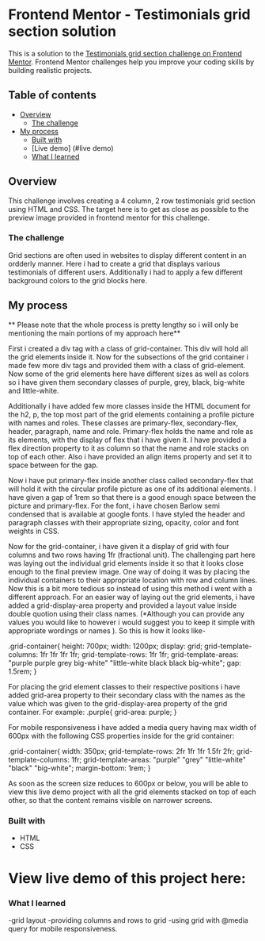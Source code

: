 # Frontend Mentor - Testimonials grid section solution

This is a solution to the [Testimonials grid section challenge on Frontend Mentor](https://www.frontendmentor.io/challenges/testimonials-grid-section-Nnw6J7Un7). Frontend Mentor challenges help you improve your coding skills by building realistic projects. 

## Table of contents

- [Overview](#overview)
  - [The challenge](#the-challenge)
- [My process](#my-process)
  - [Built with](#built-with)
  - [Live demo] (#live demo)
  - [What I learned](#what-i-learned)
  


## Overview
  This challenge involves creating a 4 column, 2 row testimonials grid section using HTML and CSS. The target here is to get as close as possible to the preview image provided in frontend mentor for this challenge. 

### The challenge
  Grid sections are often used in websites to display different content in an ordderly manner. Here i had to create a grid that displays various testimonials of different users. Additionally i had to apply a few different background colors to the grid blocks here. 


## My process
** Please note that the whole process is pretty lengthy so i will only be mentioning the main portions of my approach here** 

  First i created a div tag with a class of grid-container. This div will hold all the grid elements inside it. Now for the subsections of the grid container i made few more div tags and provided them with a class of grid-element. Now some of the grid elements here have different sizes as well as colors so i have given them secondary classes of purple, grey, black, big-white and little-white.
  
  Additionally i have added few more classes inside the HTML document for the h2, p, the top most part of the grid elements containing a profile picture with names and roles. These classes are primary-flex, secondary-flex, header, paragraph, name and role. Primary-flex holds the name and role as its elements, with the display of flex that i have given it. I have provided a flex direction property to it as column so that the name and role stacks on top of each other. Also i have provided an align items property and set it to space between for the gap. 
  
  Now i have put primary-flex inside another class called secondary-flex that will hold it with the circular profile picture as one of its additional elements. I have given a gap of 1rem so that there is a good enough space between the picture and primary-flex. For the font, i have chosen Barlow semi condensed that is available at google fonts. I have styled the header and paragraph classes with their appropriate sizing, opacity, color and font weights in CSS. 

  Now for the grid-container, i have given it a display of grid with four columns and two rows having 1fr (fractional unit). The challenging part here was laying out the individual grid elements inside it so that it looks close enough to the final preview image. One way of doing it was by placing the individual containers to their appropriate location with row and column lines. Now this is a bit more tedious so instead of using this method i went with a different approach. For an easier way of laying out the grid elements, i have added a grid-display-area property and provided a layout value inside double quotion using their class names. (*Although you can provide any values you would like to however i would suggest you to keep it simple with appropriate wordings or names ). So this is how it looks like-

  .grid-container{
      height: 700px;
      width: 1200px;
      display: grid;
      grid-template-columns: 1fr 1fr 1fr 1fr;
      grid-template-rows: 1fr 1fr;
      grid-template-areas:
      "purple purple grey big-white"
      "little-white black black big-white";
      gap: 1.5rem;
    }

For placing the grid element classes to their respective positions i have added grid-area property to their secondary class with the names as the value which was given to the grid-display-area property of the grid container.
For example: 
.purple{
      grid-area: purple;
    }

For mobile responsiveness i have added a media query having max width of 600px with the following CSS properties inside for the grid container: 

.grid-container{
        width: 350px;
        grid-template-rows: 2fr 1fr 1fr 1.5fr 2fr;
        grid-template-columns: 1fr;
        grid-template-areas: 
        "purple"
        "grey"
        "little-white"
        "black"
        "big-white";
        margin-bottom: 1rem;
      }

As soon as the screen size reduces to 600px or below, you will be able to view this live demo project with all the grid elements stacked on top of each other, so that the content remains visible on narrower screens. 



### Built with
- HTML
- CSS

# View live demo of this project here:

### What I learned
-grid layout
-providing columns and rows to grid
-using grid with @media query for mobile responsiveness.
